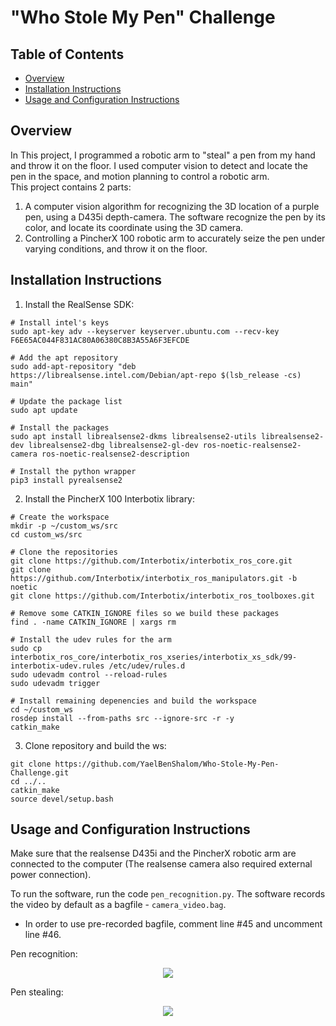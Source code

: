 # "Who Stole My Pen" Challenge


## Table of Contents

- [Overview](#overview)
- [Installation Instructions](#installation-instructions)
- [Usage and Configuration Instructions](#usage-and-configuration-instructions)



## Overview

In This project, I programmed a robotic arm to "steal" a pen from my hand and throw it on the floor. I used computer vision to detect and locate the pen in the space, and motion planning to control a robotic arm.<br>
This project contains 2 parts:

1. A computer vision algorithm for recognizing the 3D location of a purple pen, using a D435i depth-camera. The software recognize the pen by its color, and locate its coordinate using the 3D camera.
2. Controlling a PincherX 100 robotic arm to accurately seize the pen under varying conditions, and throw it on the floor.

## Installation Instructions
1. Install the RealSense SDK:
  ```
  # Install intel's keys
  sudo apt-key adv --keyserver keyserver.ubuntu.com --recv-key F6E65AC044F831AC80A06380C8B3A55A6F3EFCDE

  # Add the apt repository
  sudo add-apt-repository "deb https://librealsense.intel.com/Debian/apt-repo $(lsb_release -cs) main"

  # Update the package list
  sudo apt update

  # Install the packages
  sudo apt install librealsense2-dkms librealsense2-utils librealsense2-dev librealsense2-dbg librealsense2-gl-dev ros-noetic-realsense2-camera ros-noetic-realsense2-description

  # Install the python wrapper
  pip3 install pyrealsense2 
  ```

2. Install the PincherX 100 Interbotix library:
  ```
  # Create the workspace
  mkdir -p ~/custom_ws/src
  cd custom_ws/src

  # Clone the repositories
  git clone https://github.com/Interbotix/interbotix_ros_core.git
  git clone https://github.com/Interbotix/interbotix_ros_manipulators.git -b noetic
  git clone https://github.com/Interbotix/interbotix_ros_toolboxes.git

  # Remove some CATKIN_IGNORE files so we build these packages
  find . -name CATKIN_IGNORE | xargs rm

  # Install the udev rules for the arm
  sudo cp interbotix_ros_core/interbotix_ros_xseries/interbotix_xs_sdk/99-interbotix-udev.rules /etc/udev/rules.d
  sudo udevadm control --reload-rules
  sudo udevadm trigger

  # Install remaining depenencies and build the workspace
  cd ~/custom_ws
  rosdep install --from-paths src --ignore-src -r -y
  catkin_make
  ```
3. Clone repository and build the ws:
  ```
  git clone https://github.com/YaelBenShalom/Who-Stole-My-Pen-Challenge.git
  cd ../..
  catkin_make
  source devel/setup.bash 
  ```

## Usage and Configuration Instructions

Make sure that the realsense D435i and the PincherX robotic arm are connected to the computer (The realsense camera also required external power connection).

To run the software, run the code `pen_recognition.py`. The software records the video by default as a bagfile - `camera_video.bag`.

- In order to use pre-recorded bagfile, comment line #45 and uncomment line #46.

Pen recognition:

<p align="center">
  <img align="center" src="https://github.com/YaelBenShalom/Who-Stole-My-Pen-Challenge/blob/master/videos/pen-recognition.gif">
</p>

Pen stealing:

<p align="center">
  <img align="center" src="https://github.com/YaelBenShalom/Who-Stole-My-Pen-Challenge/blob/master/videos/pen-stealing.gif">
</p>
